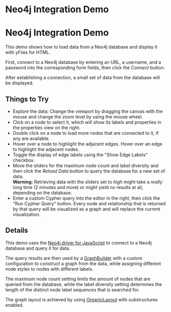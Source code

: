 <!--
 //////////////////////////////////////////////////////////////////////////////
 // @license
 // This file is part of yFiles for HTML 2.6.
 // Use is subject to license terms.
 //
 // Copyright (c) 2000-2023 by yWorks GmbH, Vor dem Kreuzberg 28,
 // 72070 Tuebingen, Germany. All rights reserved.
 //
 //////////////////////////////////////////////////////////////////////////////
-->
# Neo4j Integration Demo

# Neo4j Integration Demo

This demo shows how to load data from a Neo4j database and display it with yFiles for HTML.

First, connect to a Neo4j database by entering an URL, a username, and a password into the corresponding form fields, then click the _Connect_ button.

After establishing a connection, a small set of data from the database will be displayed.

## Things to Try

- Explore the data: Change the viewport by dragging the canvas with the mouse and change the zoom level by using the mouse wheel.
- Click on a node to select it, which will show its labels and properties in the properties view on the right.
- Double click on a node to load more nodes that are connected to it, if any are available.
- Hover over a node to highlight the adjacent edges. Hover over an edge to highlight the adjacent nodes.
- Toggle the display of edge labels using the "Show Edge Labels" checkbox.
- Move the sliders for the maximum node count and label diversity and then click the _Reload Data_ button to query the database for a new set of data.  
  **Warning:** Retrieving data with the sliders set to _high_ might take a _really_ long time (2 minutes and more) or might yield no results at all, depending on the database.
- Enter a custom Cypher query into the editor in the right, then click the "Run Cypher Query" button. Every node and relationship that is returned by that query will be visualized as a graph and will replace the current visualization.

## Details

This demo uses the [Neo4j driver for JavaScript](https://github.com/neo4j/neo4j-javascript-driver) to connect to a Neo4j database and query it for data.

The query results are then used by a [GraphBuilder](https://docs.yworks.com/yfileshtml/#/api/GraphBuilder) with a custom configuration to construct a graph from the data, while assigning different node styles to nodes with different labels.

The maximum node count setting limits the amount of nodes that are queried from the database, while the label diversity setting determines the length of the distinct node label sequences that is searched for.

The graph layout is achieved by using [OrganicLayout](https://docs.yworks.com/yfileshtml/#/api/OrganicLayout) with substructures enabled.
